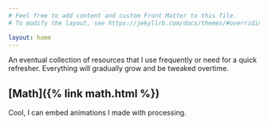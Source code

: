 ```yaml
---
# Feel free to add content and custom Front Matter to this file.
# To modify the layout, see https://jekyllrb.com/docs/themes/#overriding-theme-defaults

layout: home
---
```


An eventual collection of resources that I use frequently or need for a quick refresher. 
Everything will gradually grow and be tweaked overtime.

## [Math]({% link math.html %}) ##

<!-- How to run     - https://stackoverflow.com/questions/53267193/p5js-with-jekyll -->
<!-- How to convert - http://jonathan.dahlberg.media/processing2js/ -->
<!-- Load processing script -->
<div id="sketch-unitCircle"></div>
<script src="{{site.baseurl}}/assets/animations/unitCircle.js"></script>
<!-- <script src="{{ base.url | prepend: site.url }}/animations/unitCircle.js"></script> -->

<!-- <script src="unitCircle.js"></script> -->

<!-- Note important change made in the sketch file
    const canvas = createCanvas(800, 400);
    canvas.parent('sketch-holder') -->

Cool, I can embed animations I made with processing.
